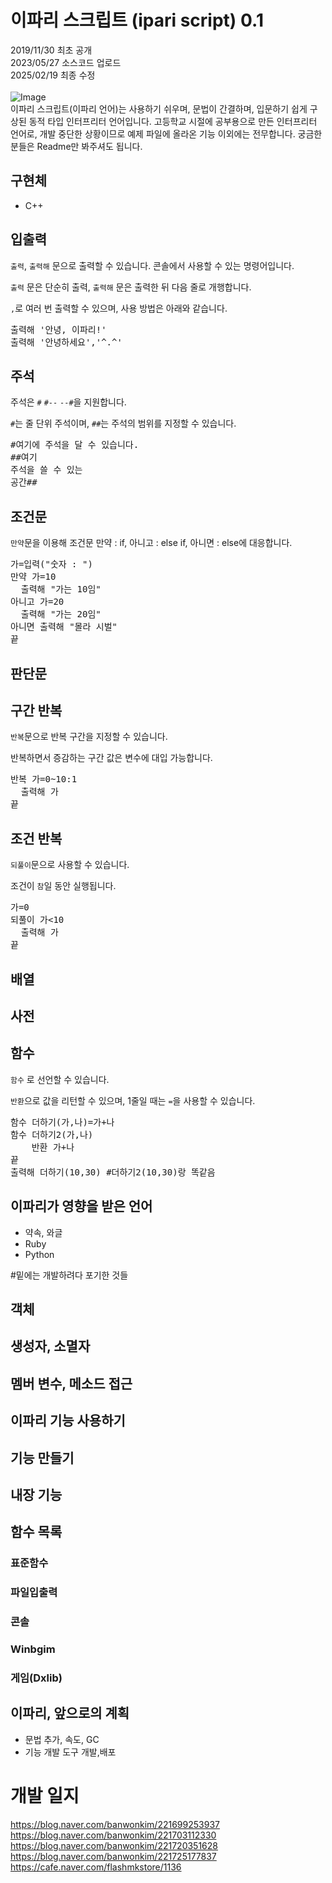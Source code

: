 # 이파리 스크립트 (ipari script) 0.1

2019/11/30 최초 공개<br>
2023/05/27 소스코드 업로드<br>
2025/02/19 최종 수정<br><br>
![Image](https://github.com/user-attachments/assets/9376f1e2-51f4-46aa-bc27-7a73cbb29fbd)
<br>
이파리 스크립트(이파리 언어)는 사용하기 쉬우며, 문법이 간결하며, 입문하기 쉽게 구상된 동적 타입 인터프리터 언어입니다.
고등학교 시절에 공부용으로 만든 인터프리터 언어로, 개발 중단한 상황이므로 예제 파일에 올라온 기능 이외에는 전무합니다. 궁금한 분들은 Readme만 봐주셔도 됩니다.

## 구현체
* C++

## 입출력
`출력`, `출력해` 문으로 출력할 수 있습니다. 콘솔에서 사용할 수 있는 명령어입니다.

`출력` 문은 단순히 출력, `출력해` 문은 출력한 뒤 다음 줄로 개행합니다. 

`,`로 여러 번 출력할 수 있으며, 사용 방법은 아래와 같습니다.
<pre>
출력해 '안녕, 이파리!'
출력해 '안녕하세요','^.^'
</pre>

## 주석
주석은 `#` `#--` `--#`을 지원합니다.

`#`는 줄 단위 주석이며, `##`는 주석의 범위를 지정할 수 있습니다.
<pre>
#여기에 주석을 달 수 있습니다.
##여기
주석을 쓸 수 있는
공간##
</pre>

## 조건문
`만약`문을 이용해 조건문
만약 : if, 아니고 : else if, 아니면 : else에 대응합니다.
<pre>
가=입력("숫자 : ")
만약 가=10
  출력해 "가는 10임"
아니고 가=20
  출력해 "가는 20임"
아니면 출력해 "몰라 시벌"
끝
</pre>
## 판단문
## 구간 반복
`반복`문으로 반복 구간을 지정할 수 있습니다.

반복하면서 증감하는 구간 값은 변수에 대입 가능합니다.

<pre>
반복 가=0~10:1
  출력해 가
끝
</pre>
## 조건 반복
`되풀이`문으로 사용할 수 있습니다. 

조건이 `참`일 동안 실행됩니다.
<pre>
가=0
되풀이 가<10
  출력해 가
끝
</pre>

## 배열
## 사전
## 함수
`함수` 로 선언할 수 있습니다. 

`반환`으로 값을 리턴할 수 있으며, 1줄일 때는 `=`을 사용할 수 있습니다.

<pre>
함수 더하기(가,나)=가+나
함수 더하기2(가,나)
    반환 가+나
끝
출력해 더하기(10,30) #더하기2(10,30)랑 똑같음
</pre>

## 이파리가 영향을 받은 언어
* 약속, 와글
* Ruby
* Python

  
#밑에는 개발하려다 포기한 것들
## 객체
## 생성자, 소멸자
## 멤버 변수, 메소드 접근
## 이파리 기능 사용하기
## 기능 만들기
## 내장 기능
## 함수 목록
### 표준함수
### 파일입출력
### 콘솔
### Winbgim
### 게임(Dxlib)

## 이파리, 앞으로의 계획
* 문법 추가, 속도, GC
* 기능 개발 도구 개발,배포

# 개발 일지
https://blog.naver.com/banwonkim/221699253937<br>
https://blog.naver.com/banwonkim/221703112330<br>
https://blog.naver.com/banwonkim/221720351628<br>
https://blog.naver.com/banwonkim/221725177837<br>
https://cafe.naver.com/flashmkstore/1136<br>
